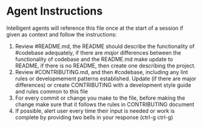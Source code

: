 # Agent Instructions

Intelligent agents will reference this file once at the start of a session if given as context and follow the instructions:

1. Review #README.md, the README should describe the functionality of #codebase adequately, if there are _major_ differences between the functionality of codebase and the README.md make update to README, if there is no README, then create one describing the project.
2. Review #CONTRIBUTING.md, and then #codebase, including any lint rules or developmement patterns established. Update (if there are major differences) or create CONTRIBUTING with a development style guide and rules common to this file
3. For every commit or change you make to the file, before making the change make sure that it follows the rules in CONTRIBUTING document
4. If possible, alert user every time their input is needed or work is complete by providing two bells in your response (ctrl-g ctrl-g)
